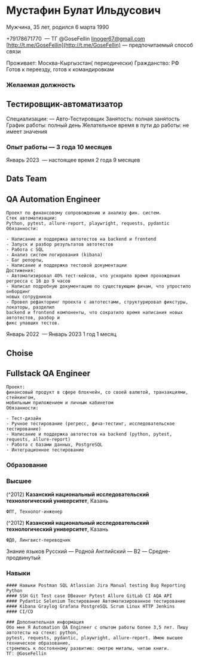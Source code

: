 # Мустафин Булат Ильдусович

Мужчина, 35 лет, родился 6 марта 1990

+79178671770  — ТГ @GoseFellin
linoger67@gmail.com
[http://t.me/GoseFellin](http://t.me/GoseFellin)  — предпочитаемый способ связи

Проживает: Москва-Кыргызстан( периодически)
Гражданство: РФ
Готов к переезду, готов к командировкам

### Желаемая должность
## Тестировщик-автоматизатор

Специализации:
— Авто-Тестировщик
Занятость: полная занятость
График работы: полный день
Желательное время в пути до работы: не имеет значения

### Опыт работы — 3 года 10 месяцев

Январь 2023  —
настоящее время
2 года 9 месяцев

## Dats Team
## QA Automation Engineer

```
Проект по финансовому сопровождению и анализу фин. систем.
Стек автоматизации:
Python, pytest, allure-report, playwright, requests, pydantic
Обязанности:

- Написание и поддержка автотестов на backend и frontend
- Запуск и разбор результатов автотестов
- Работа с SQL
- Анализ систем логирования (kibana)
- Баг репорты,
- Написание и поддержка тестовой документации
Достижения:
- Автоматизировал 40% тест-кейсов, что ускорило время прохождения регресса с 16 до 9 часов
- Написал подробную документацию по существующим фичам, что упростило онбординг
новых сотрудников
- Провел рефакторинг проекта с автотестами, структурировал фикстуры, локаторы, разделил
backend и frontend компоненты, что сократило время написания новых автотестов, разбор и
фикс упавших тестов.
```
Январь 2022  —
Январь 2023
1 год 1 месяц

## Choise
## Fullstack QA Engineer

```
Проект:
финансовый продукт в сфере блокчейн, со своей валютой, транзакциями, стейкингом,
мобильным приложением и личным кабинетом
Обязанности:

- Тест-дизайн
- Ручное тестирование (регресс, фича-тестинг, исследовательское тестирование)
- Написание и поддержка автотестов на backend (python, pytest, requests, allure-report)
- Работа с базами данных, PostgreSQL
- Интеграционное тестирование
```
### Образование
### Высшее

(^2012) **Казанский национальный исследовательский технологический университет**, Казань
```
ФПТ, Технолог-инженер
```
(^2012) **Казанский национальный исследовательский технологический университет**, Казань

```
ФДО, Лингвист-переводчик
```
Знание языков Русский — Родной
Английский — B2 — Средне-продвинутый

### Навыки
```
#### Навыки Postman SQL Atlassian Jira Manual testing Bug Reporting Python
#### SSH Git Test case DBeaver Pytest Allure GitLab CI AQA API
#### Pydantic Selenium Тестирование Автоматизированное тестирование
#### Kibana Graylog Grafana PostgreSQL Scrum Linux HTTP Jenkins
#### CI/CD

### Дополнительная информация
Обо мне Я Automation QA Engineer с опытом работы более 3,5 лет. Пишу автотесты на стеке: python,
pytest, requests, pydantic, playwright, allure-report. Имею высшее техническое образование,
стремлюсь к постоянному развитию: смотрю митапы, читаю книги.
ТГ: @GoseFellin


